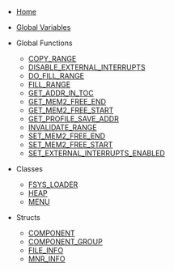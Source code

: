 * [Home](/)

* [Global Variables](global_vars.md)

* Global Functions
  - [COPY_RANGE](functions/copy_range.md)
  - [DISABLE_EXTERNAL_INTERRUPTS](functions/disable_external_interrupts.md)
  - [DO_FILL_RANGE](functions/do_fill_range.md)
  - [FILL_RANGE](functions/fill_range.md)
  - [GET_ADDR_IN_TOC](functions/get_addr_in_toc.md)
  - [GET_MEM2_FREE_END](functions/get_mem2_free_end.md)
  - [GET_MEM2_FREE_START](functions/get_mem2_free_start.md)
  - [GET_PROFILE_SAVE_ADDR](functions/get_profile_save_addr.md)
  - [INVALIDATE_RANGE](functions/invalidate_range.md)
  - [SET_MEM2_FREE_END](functions/set_mem2_free_end.md)
  - [SET_MEM2_FREE_START](functions/set_mem2_free_start.md)
  - [SET_EXTERNAL_INTERRUPTS_ENABLED](functions/set_external_interrupts_enabled.md)

* Classes
  - [FSYS_LOADER](classes/fsys_loader/fsys_loader.md)
  - [HEAP](classes/heap/heap.md)
  - [MENU](classes/menu/menu.md)

* Structs
  - [COMPONENT](structs/component.md)
  - [COMPONENT_GROUP](structs/component_group.md)
  - [FILE_INFO](structs/file_info.md)
  - [MNR_INFO](structs/mnr.md)